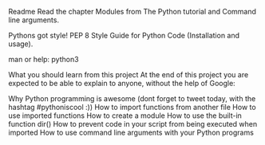 Readme
Read the chapter Modules from The Python tutorial and Command line arguments.

Pythons got style! PEP 8  Style Guide for Python Code (Installation and usage).

man or help: python3

What you should learn from this project
At the end of this project you are expected to be able to explain to anyone, without the help of Google:

Why Python programming is awesome (dont forget to tweet today, with the hashtag #pythoniscool :))
How to import functions from another file
How to use imported functions
How to create a module
How to use the built-in function dir()
How to prevent code in your script from being executed when imported
How to use command line arguments with your Python programs
